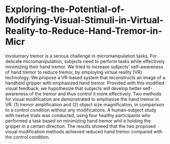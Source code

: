 # Exploring-the-Potential-of-Modifying-Visual-Stimuli-in-Virtual-Reality-to-Reduce-Hand-Tremor-in-Micr
Involuntary tremor is a serious challenge in micromanipulation tasks. For delicate micromanipulation, 
subjects need to perform tasks while effectively minimizing their hand tremor. 
We tried to increase subjects’ self-awareness of hand tremor to reduce tremor, 
by employing virtual reality (VR) technology. We propose a VR-based system that
reconstructs an image of a handheld gripper with emphasized hand tremor. 
Provided with this modified visual feedback, we hypothesize that subjects will
develop better self-awareness of the tremor and thus control it more effectively. 
Two methods for visual modification are demonstrated to emphasize the hand tremor in VR:
(1) tremor amplification and (2) object size magnification, in comparison to a control 
condition without any modifications. A human-subject study with twelve trials was conducted,
using four healthy participants who performed a task based on minimizing hand tremor whil
e holding the gripper in a certain direction. The results showed that the two proposed visual modification
methods achieved reduced hand tremor compared with the control condition.

